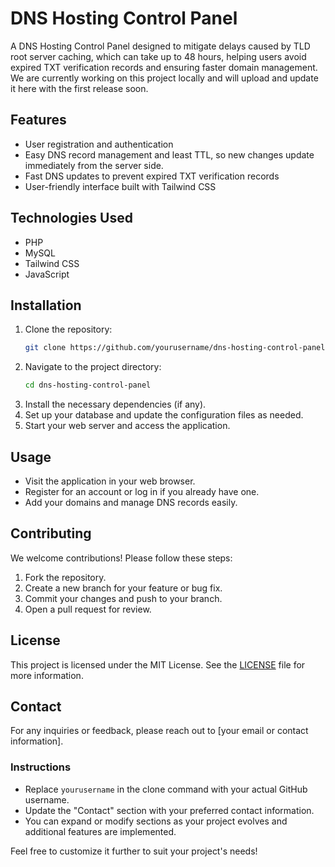 
# DNS Hosting Control Panel

A DNS Hosting Control Panel designed to mitigate delays caused by TLD root server caching, which can take up to 48 hours, helping users avoid expired TXT verification records and ensuring faster domain management. We are currently working on this project locally and will upload and update it here with the first release soon.

## Features
- User registration and authentication
- Easy DNS record management and least TTL, so new changes update immediately from the server side.
- Fast DNS updates to prevent expired TXT verification records
- User-friendly interface built with Tailwind CSS

## Technologies Used
- PHP
- MySQL
- Tailwind CSS
- JavaScript

## Installation

1. Clone the repository:
   ```bash
   git clone https://github.com/yourusername/dns-hosting-control-panel.git
   ```
2. Navigate to the project directory:
   ```bash
   cd dns-hosting-control-panel
   ```
3. Install the necessary dependencies (if any).
4. Set up your database and update the configuration files as needed.
5. Start your web server and access the application.

## Usage
- Visit the application in your web browser.
- Register for an account or log in if you already have one.
- Add your domains and manage DNS records easily.

## Contributing
We welcome contributions! Please follow these steps:
1. Fork the repository.
2. Create a new branch for your feature or bug fix.
3. Commit your changes and push to your branch.
4. Open a pull request for review.

## License
This project is licensed under the MIT License. See the [LICENSE](LICENSE) file for more information.

## Contact
For any inquiries or feedback, please reach out to [your email or contact information].

### Instructions
- Replace `yourusername` in the clone command with your actual GitHub username.
- Update the "Contact" section with your preferred contact information.
- You can expand or modify sections as your project evolves and additional features are implemented.

Feel free to customize it further to suit your project's needs!
